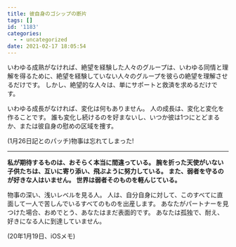 ```yaml
---
title: 彼自身のゴシップの断片
tags: []
id: '1183'
categories:
  - - uncategorized
date: 2021-02-17 18:05:54
---
```


いわゆる成熟がなければ、絶望を経験した人々のグループは、いわゆる同情と理解を得るために、絶望を経験していない人々のグループを彼らの絶望を理解させるだけです。 しかし、絶望的な人々は、単にサポートと救済を求めるだけです。

いわゆる成長がなければ、変化は何もありません。 人の成長は、変化と変化を作ることです。 誰も変化し続けるのを好まないし、いつか彼は1つにとどまるか、または彼自身の慰めの区域を捜す。

(1月26日記とのパッチ)物事は忘れてしまった!

* * *

**私が期待するものは、おそらく本当に間違っている。 腕を折った天使がいない子供たちは、互いに寄り添い、飛ぶように努力している。 また、弱者を守るのが好きな人はいません。 世界は弱者そのものを軽んじている。**

物事の深い、浅いレベルを見る人。 人は、自分自身に対して、このすべてに直面して一人で苦しんでいるすべてのものを出産します。 あなたがパートナーを見つけた場合、おめでとう、あなたはまだ表面的です。 あなたは孤独で、耐え、好きになる人に到達していません。

(20年1月19日、iOSメモ)